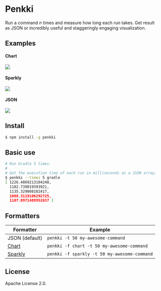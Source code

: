 Penkki
======

Run a command *n* times and measure how long each run takes. Get result as JSON or incredibly useful and staggeringly engaging visualization.

## Examples

#### Chart

<img src="https://nw.kapsi.fi/penkki-chart.png"/>

#### Sparkly

<img src="https://nw.kapsi.fi/penkki-sparkly.png"/>

#### JSON

<img src="https://nw.kapsi.fi/penkki-json.png"/>

## Install

```bash
$ npm install -g penkki
```

## Basic use

```bash
# Run Gradle 5 times.
#
# Get the execution time of each run in milliseconds as a JSON array.
$ penkki --times 5 gradle
[ 1226.4869213104248,
  1182.739019393921,
  1135.329008102417,
  1088.3119106292725,
  1107.0971488952637 ]
```

## Formatters

Formatter          | Example
-------------------|----------------------------------------------
JSON (default)     | `penkki -t 50 my-awesome-command` 
[Chart][chart]     | `penkki -f chart -t 50 my-awesome-command`
[Sparkly][sparkly] | `penkki -f sparkly -t 50 my-awesome-command`

[chart]: https://github.com/jstrace/chart
[sparkly]: https://github.com/sindresorhus/sparkly

## License

Apache License 2.0.

